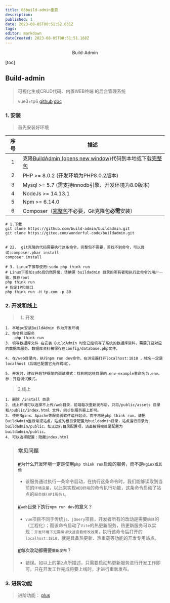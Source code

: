 ```yaml
---
title: 03build-admin重要
description: 
published: 1
date: 2023-08-05T00:51:52.631Z
tags: 
editor: markdown
dateCreated: 2023-08-05T00:51:51.168Z
---
```


<center>Build-Admin</center>





[toc]





## Build-admin

> 可视化生成CRUD代码、内置WEB终端 的后台管理系统
>
> vue3+tp6  [github](https://github.com/build-admin/buildadmin)  [doc](https://doc.buildadmin.com/)





### 1. 安装

> 首先安装好环境

| 序号 | 描述                                                         |
| :--: | ------------------------------------------------------------ |
|  1   | 克隆[BuildAdmin (opens new window)](https://gitee.com/wonderful-code/buildadmin.git)代码到本地或下载[完整包](https://gitee.com/wonderful-code/buildadmin/releases/download/v2.0.0/badmin-v2.0.0-full.zip) |
|  2   | PHP >= 8.0.2 (开发环境为PHP8.0.2版本)                        |
|  3   | Mysql >= 5.7 (需支持innodb引擎、开发环境为8.0版本)           |
|  4   | NodeJs >= 14.13.1                                            |
|  5   | Npm >= 6.14.0                                                |
|  6   | Composer（[完整包](https://gitee.com/wonderful-code/buildadmin/releases/download/v2.0.0/badmin-v2.0.0-full.zip)不必要，Git克隆包**必需**安装） |

```shell
# 1.下载
git clone https://github.com/build-admin/buildadmin.git
git clone https://gitee.com/wonderful-code/buildadmin.git


# 22.  git克隆的代码需要执行这条命令，完整包不需要，若找不到命令，可以尝试:composer.phar install
composer install

# 3. Linux下推荐使用:sudo php think run
# Linux下若加sudo后仍然异常，请确保 buildadmin 目录的所有者和执行此命令的用户一致，推荐root
php think run
# 指定IP和端口
php think run -H tp.com -p 80
```





### 2. 开发和线上

> 1. 开发

```shell
1. 本地pc安装BuildAdmin 作为开发环境
2. 命令启动服务
	php think run 
3. 填写数据库文件 在安装 BuildAdmin 时您已经填写了系统的数据库资料，需要开启对应的数据库服务，数据库资料被保存在config/database.php文件。

4. 在/web目录内，执行npm run dev命令，在浏览器打开localhost:1818 ，域名一定是localhost（后端已配置它允许跨域）。

5. 开发时，建议开启TP框架的调试模式：找到网站根目录的.env-example重命名为.env。参：开启调试模式。
```

> 2.线上

```shell
1. 删除 /install 目录
2. 线上环境可以选择不上传/web目录，前端每次重新发布后，只将/public/assets 目录和/public/index.html 文件，同步到服务器上即可。
3. 使用Nginx、Apache等服务器软件运行站点，而不再是php think run，请把BuildAdmin当做常规站点，站点的根目录配置为buildadmin目录，站点运行目录为buildadmin/public，如无运行目录配置项，请直接将根目录配置为buildadmin/public。
4. 可以选择配置：隐藏index.html
```

> ### 常见问题
>
> #### [#](https://doc.buildadmin.com/guide/other/developerMustSee.html#为什么开发环境一定是使用php-think-run启动的服务-而不是nginx或其他)为什么开发环境一定是使用`php think run`启动的服务，而不是`Nginx或其他`
>
> - 该服务通过执行一条命令启动，在执行这条命令时，我们能够读取到当前的`环境变量`，以此来实现`WEB终端`的命令执行功能，这条命令启动了站点的`服务端(API服务)`。
>
> #### [#](https://doc.buildadmin.com/guide/other/developerMustSee.html#web目录下执行npm-run-dev的意义)`web`目录下执行`npm run dev`的意义？
>
> - `vue`项目不同于传统`js、jQuery`项目，开发者所有的改动是需要`编译`的（工程化）；而该命令启动了`Vite`的热更新服务，热更新服务可以实现：`开发环境下无需编译快速查看修改效果`，执行该命令后打开的`localhost:1818`，就是具备热更新、热重载等功能的开发专用站点。
>
> #### [#](https://doc.buildadmin.com/guide/other/developerMustSee.html#每次改动都需要重新发布)每次改动都需要`重新发布`？
>
> - 错误。如以上的第`2`点所描述，只需要启动热更新服务进行开发工作即可，只在开发工作完成将要上线时，才进行重新发布。





### 3. 进阶功能

> 进阶功能： [plus](https://doc.buildadmin.com/senior/)
>
> 







